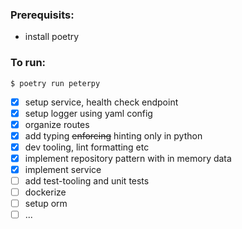 ### Prerequisits:

- install poetry

### To run:

`$ poetry run peterpy`

- [x] setup service, health check endpoint
- [x] setup logger using yaml config
- [x] organize routes
- [x] add typing ~~enforcing~~ hinting only in python
- [x] dev tooling, lint formatting etc
- [x] implement repository pattern with in memory data
- [x] implement service
- [ ] add test-tooling and unit tests
- [ ] dockerize
- [ ] setup orm
- [ ] ...

